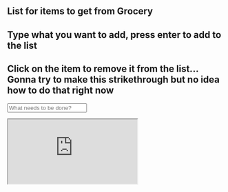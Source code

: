 ## List for items to get from Grocery
## Type what you want to add, press enter to add to the list
## Click on the item to remove it from the list... Gonna try to make this strikethrough but no idea how to do that right now

<html>
  <head>
    <meta charset="utf-8" />
    <meta name="viewport" content="width=device-width, initial-scale=1" />
    <link rel="stylesheet" href="style.css" />
    <title>
      To-do List
    </title>
  </head>
  <body>
    <input id="input" placeholder="What needs to be done?" />
    <ul id="list"></ul>
    <iframe src="https://docs.google.com/document/d/e/2PACX-1vTeGD9xkZCDPGvSJgN2i3Sxbzd46TGZNYB8K_YVLEZ7vubcdhh-J6iiyMu52diQVJoGVdiGQEYB3CoG/pub?embedded=true"></iframe>
  </body>
  <script src="app.js"></script>
</html>

